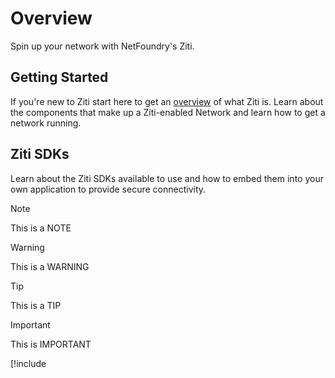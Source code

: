 # Overview
Spin up your network with NetFoundry's Ziti.

## Getting Started
If you're new to Ziti start here to get an [overview](./ziti/overview.md) of what
Ziti is. Learn about the components that make up a Ziti-enabled Network
and learn how to get a network running.

## Ziti SDKs
Learn about the Ziti SDKs available to use and how to embed them into your
own application to provide secure connectivity.

> [!NOTE]
> This is a NOTE

> [!WARNING]
> This is a WARNING

> [!TIP]
> This is a TIP

> [!IMPORTANT]
> This is IMPORTANT

[!include[<title>](<./test.html>)]
[!include[<title>](<./test.md>)]
